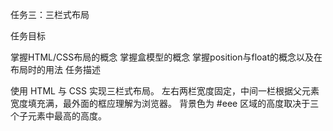 任务三：三栏式布局

任务目标

掌握HTML/CSS布局的概念
掌握盒模型的概念
掌握position与float的概念以及在布局时的用法
任务描述

使用 HTML 与 CSS 实现三栏式布局。
左右两栏宽度固定，中间一栏根据父元素宽度填充满，最外面的框应理解为浏览器。
背景色为 #eee 区域的高度取决于三个子元素中最高的高度。
